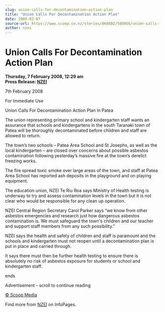 ```yaml
---
slug: union-calls-for-decontamination-action-plan
title: "Union Calls For Decontamination Action Plan"
date: 2008-02-07
source-url: https://www.scoop.co.nz/stories/AK0802/S00066/union-calls-for-decontamination-action-plan.htm
author: nzei
---
```

Union Calls For Decontamination Action Plan
===========================================

**Thursday, 7 February 2008, 12:29 am**  
**Press Release: [NZEI](https://info.scoop.co.nz/NZEI)**

7th February 2008

For Immediate Use

Union Calls For Decontamination Action Plan In Patea

The union representing primary school and kindergarten staff wants an assurance that schools and kindergartens in the south Taranaki town of Patea will be thoroughly decontaminated before children and staff are allowed to return.

The town’s two schools – Patea Area School and St Josephs, as well as the local kindergarten – are closed over concerns about possible asbestos contamination following yesterday’s massive fire at the town’s derelict freezing works.

The fire spread toxic smoke over large areas of the town, and staff at Patea Area School has reported ash deposits in the playground and on playing equipment.

The education union, NZEI Te Riu Roa says Ministry of Health testing is underway to try and assess contamination levels in the town but it is not clear who would be responsible for any clean up operation.

NZEI Central Region Secretary Carol Parker says “we know from other asbestos emergencies and research just how dangerous asbestos contamination is. We must safeguard the town's children and our teacher and support staff members from any such possibility.”

NZEI says the health and safety of children and staff is paramount and the schools and kindergarten must not reopen until a decontamination plan is put in place and carried through.

It says there must then be further health testing to ensure there is absolutely no risk of asbestos exposure for students or school and kindergarten staff.

ends

Advertisement - scroll to continue reading





[© Scoop Media](http://www.scoop.co.nz/about/terms.html)

Find more from [NZEI](https://info.scoop.co.nz/NZEI) on InfoPages.